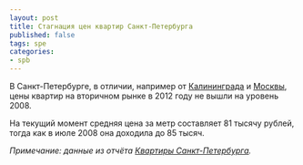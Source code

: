 ```yaml
---
layout: post
title: Стагнация цен квартир Санкт-Петербурга
published: false
tags: spe
categories:
- spb
---
```


В Санкт-Петербурге, в отличии, например от [Калининграда](/kgd/2012/10/15/novyj-rekord-tsen-na-kvartiry-kaliningrada.html) и [Москвы](), цены квартир на вторичном рынке в 2012 году не вышли на уровень 2008.

На текущий момент средняя цена за метр составляет 81 тысячу рублей, тогда как в июле 2008 она доходила до 85 тысяч.

*Примечание: данные из отчёта [Квартиры Санкт-Петербурга](http://www.tradebalance.ru/shop.html#!/~/product/id=16906171).*